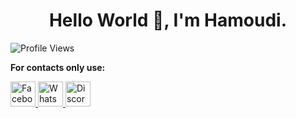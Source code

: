<div align="center">
<h1>Hello World 👋, I'm Hamoudi.</h1>
</div>

![Profile Views](https://img.shields.io/badge/Profile%20Views-173-blue)

**For contacts only use:**
<p align="left">
  <a href="https://facebook.com/Terbonx.5" target="_blank">
    <img src="https://cdn.jsdelivr.net/gh/devicons/devicon/icons/facebook/facebook-original.svg" alt="Facebook" width="40" height="40"/>
  </a>
  <a href="https://wa.me/01019160091" target="_blank">
    <img src="https://cdn.jsdelivr.net/gh/simple-icons/simple-icons/icons/whatsapp.svg" alt="WhatsApp" width="40" height="40"/>
  </a>
  <a href="https://discord.com/users/922208402875236364" target="_blank">
    <img src="https://cdn.jsdelivr.net/gh/devicons/devicon/icons/discord/discord-original.svg" alt="Discord" width="40" height="40"/>
  </a>
</p>

  

